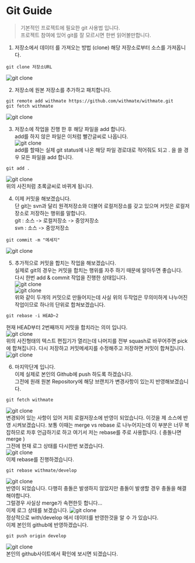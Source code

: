 Git Guide
================

> 기본적인 프로젝트에 필요한 git 사용법 입니다.  
> 프로젝트 참여에 있어 git를 잘 모르시면 한번 읽어볼만합니다.

1. 저장소에서 데이터 를 가져오는 방법 (clone)
해당 저장소로부터 소스를 가져옵니다.
```
git clone 저장소URL
```
![git clone](https://github.com/withmate/withmate/blob/develop/docs/guide/image/git/clone.jpg?raw=true)  
  
2. 저장소에 원본 저장소를 추가하고 패치합니다.  
```
git remote add withmate https://github.com/withmate/withmate.git  
git fetch withmate
```  
![git clone](https://github.com/withmate/withmate/blob/develop/docs/guide/image/git/remote_add.jpg?raw=true)  
  
3. 저장소에 작업을 진행 한 후 해당 파일을 add 합니다.  
add를 하지 않은 파일은 이처럼 빨간글씨로 나옵니다.  
![git clone](https://github.com/withmate/withmate/blob/develop/docs/guide/image/git/no_add.jpg?raw=true)  
add를 할때는 실제 git status에 나온 해당 파일 경로대로 적어줘도 되고 . 을 쓸 경우 모든 파일을 add 합니다.  
```
git add .
```
![git clone](https://github.com/withmate/withmate/blob/develop/docs/guide/image/git/all_add.jpg?raw=true)  
위의 사진처럼 초록글씨로 바뀌게 됩니다.  
  
4. 이제 커밋을 해보겠습니다.  
단 git는 svn과 달리 원격저장소와 더불어 로컬저장소를 갖고 있으며 커밋은 로컬저장소로 저장하는 행위를 말합니다.  
git : 소스 -> 로컬저장소 -> 중앙저장소  
svn : 소스 -> 중앙저장소  
```
git commit -m "메세지"  
```
![git clone](https://github.com/withmate/withmate/blob/develop/docs/guide/image/git/commit_m.jpg?raw=true)  
  
5. 추가적으로 커밋을 합치는 작업을 해보겠습니다.  
실제로 git의 경우는 커밋을 합치는 행위를 자주 하기 때문에 알아두면 좋습니다.  
다시 한번 add & commit 작업을 진행한 상태입니다.  
![git clone](https://github.com/withmate/withmate/blob/develop/docs/guide/image/git/onemore_addcommit.jpg?raw=true)  
![git clone](https://github.com/withmate/withmate/blob/develop/docs/guide/image/git/log_commit2.jpg?raw=true)    
위와 같이 두개의 커밋으로 만들어지는데 사실 위의 두작업은 무의미하게 나누어진 작업이므로 하나의 단위로 합쳐보겠습니다.  
```
git rebase -i HEAD~2
```
현재 HEAD부터 2번째까지 커밋을 합치라는 의미 입니다.  
![git clone](https://github.com/withmate/withmate/blob/develop/docs/guide/image/git/squash.jpg?raw=true)  
위의 사진형태의 텍스트 편집기가 열리는데 나머지를 전부 squash로 바꾸어주면 pick에 합쳐집니다. 다시 저장하고 커밋메세지를 수정해주고 저장하면 커밋이 합쳐집니다.  
![git clone](https://github.com/withmate/withmate/blob/develop/docs/guide/image/git/rebase_i_log.jpg?raw=true)  
  
6. 마지막단계 입니다.  
이제 실제로 본인의 Github에 push 하도록 하겠습니다.  
그전에 원래 원본 Repository에 해당 브랜치가 변경사항이 있는지 반영해보겠습니다.  
```
git fetch withmate
```
![git clone](https://github.com/withmate/withmate/blob/develop/docs/guide/image/git/fetch_before_push.jpg?raw=true)  
변경되어 있는 사항이 있어 저희 로컬저장소에 반영이 되었습니다. 이것을 제 소스에 반영 시켜보겠습니다. 보통 이때는 merge vs rebase 로 나누어지는데 이 부분은 너무 복잡하므로 차후 언급하기로 하고 여기서 저는 rebase를 주로 사용합니다. ( 충돌나면 merge )  
그전에 현재 로그 상태를 다시한번 보겠습니다.  
![git clone](https://github.com/withmate/withmate/blob/develop/docs/guide/image/git/log_before_rebase.jpg?raw=true)  
이제 rebase를 진행하겠습니다.  
```
git rebase withmate/develop
```
![git clone](https://github.com/withmate/withmate/blob/develop/docs/guide/image/git/rebase_before_push.jpg?raw=true)  
반영이 되었습니다. 다행히 충돌은 발생하지 않았지만 충돌이 발생할 경우 충돌을 해결해야합니다.  
그럴경우 사실상 merge가 속편한듯 합니다...  
이제 로그 상태를 보겠습니다.
![git clone](https://github.com/withmate/withmate/blob/develop/docs/guide/image/git/log_before_push.jpg?raw=true)  
정상적으로 with/develop 에서 데이터를 반영한것을 알 수 가 있습니다.  
이제 본인의 github에 반영하겠습니다.  
```
git push origin develop
```
![git clone](https://github.com/withmate/withmate/blob/develop/docs/guide/image/git/push.jpg?raw=true)  
본인의 github사이트에서 확인에 보시면 되겠습니다.  
